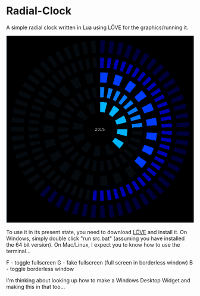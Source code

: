 # Radial-Clock
A simple radial clock written in Lua using LÖVE for the graphics/running it.

![Screenshot of the clock](https://raw.githubusercontent.com/Guard13007/Radial-Clock/master/screenshots/watch.png)

To use it in its present state, you need to download [LÖVE](http://love2d.org/) and install it. On Windows, simply double click "run src.bat" (assuming you have installed the 64 bit version). On Mac/Linux, I expect you to know how to use the terminal...

F - toggle fullscreen
G - fake fullscreen (full screen in borderless window)
B - toggle borderless window

I'm thinking about looking up how to make a Windows Desktop Widget and making this in that too...
